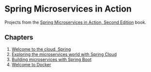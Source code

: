 # Spring Microservices in Action
Projects from the [Spring Microservices in Action, Second Edition](https://www.manning.com/books/spring-microservices-in-action-second-edition) book.

## Chapters
1. [Welcome to the cloud, Spring](./chapter01)
2. [Exploring the microservices world with Spring Cloud](./chapter02)
3. [Building microservices with Spring Boot](./chapter03)
4. [Welcome to Docker](./chapter04)
